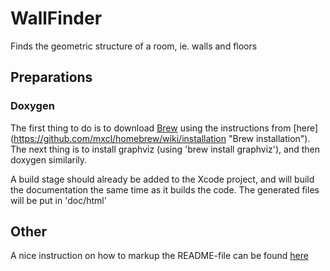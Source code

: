 # WallFinder

Finds the geometric structure of a room, ie. walls and floors

## Preparations

### Doxygen
The first thing to do is to download [Brew](http://mxcl.github.com/homebrew/ "HomeBrew") using the instructions from [here] (https://github.com/mxcl/homebrew/wiki/installation "Brew installation"). The next thing is to install graphviz (using 'brew install graphviz'), and then doxygen similarily.

A build stage should already be added to the Xcode project, and will build the documentation the same time as it builds the code. The generated files will be put in 'doc/html'



## Other
A nice instruction on how to markup the README-file can be found [here](http://daringfireball.net/projects/markdown/syntax "Markdown Syntax")